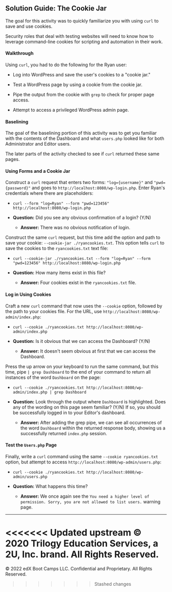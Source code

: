 ## Solution Guide: The Cookie Jar

The goal for this activity was to quickly familiarize you with using `curl` to save and use cookies.

Security roles that deal with testing websites will need to know how to leverage command-line cookies for scripting and automation in their work.

#### Walkthrough

Using `curl`, you had to do the following for the Ryan user:

  - Log into WordPress and save the user's cookies to a "cookie jar."

  - Test a WordPress page by using a cookie from the cookie jar.

  - Pipe the output from the cookie with `grep` to check for proper page access.

  - Attempt to access a privileged WordPress admin page.

#### Baselining

The goal of the baselining portion of this activity was to get you familiar with the contents of the Dashboard and what `users.php` looked like for both Administrator and Editor users. 

  The later parts of the activity checked to see if `curl` returned these same pages.

#### Using Forms and a Cookie Jar

Construct a `curl` request that enters two forms: `"log={username}"` and `"pwd={password}"` and goes to `http://localhost:8080/wp-login.php`. Enter Ryan's credentials where there are placeholders:

- `curl --form "log=Ryan" --form "pwd=123456" http://localhost:8080/wp-login.php` 

- **Question:** Did you see any obvious confirmation of a login? (Y/N)

    - **Answer:** There was no obvious notification of login.

Construct the same `curl` request, but this time add the option and path to save your cookie: `--cookie-jar ./ryancookies.txt`. This option tells `curl` to save the cookies to the `ryancookies.txt` text file:

- `curl --cookie-jar ./ryancookies.txt --form "log=Ryan" --form "pwd=123456" http://localhost:8080/wp-login.php`

 - **Question:** How many items exist in this file?
    - **Answer:** Four cookies exist in the `ryancookies.txt` file.

#### Log in Using Cookies

Craft a new `curl` command that now uses the `--cookie` option, followed by the path to your cookies file. For the URL, use `http://localhost:8080/wp-admin/index.php`:

- `curl --cookie ./ryancookies.txt http://localhost:8080/wp-admin/index.php` 

- **Question:** Is it obvious that we can access the Dashboard? (Y/N)
    
    - **Answer:** It doesn't seem obvious at first that we can access the Dashboard.


Press the up arrow on your keyboard to run the same command, but this time, pipe `| grep Dashboard` to the end of your command to return all instances of the word `Dashboard` on the page:

- `curl --cookie ./ryancookies.txt http://localhost:8080/wp-admin/index.php | grep Dashboard`

- **Question:** Look through the output where `Dashboard` is highlighted. Does any of the wording on this page seem familiar? (Y/N) If so, you should be successfully logged in to your Editor's dashboard.

  - **Answer:** After adding the grep pipe, we can see all occurrences of the word `Dashboard` within the returned response body, showing us a successfully returned `index.php` session.

#### Test the `Users.php` Page

Finally, write a `curl` command using the same `--cookie ryancookies.txt` option, but attempt to access `http://localhost:8080/wp-admin/users.php`:

- `curl --cookie ./ryancookies.txt http://localhost:8080/wp-admin/users.php`

- **Question:** What happens this time?
  - **Answer:** We once again see the `You need a higher level of permission. Sorry, you are not allowed to list users.` warning page.


---
<<<<<<< Updated upstream
© 2020 Trilogy Education Services, a 2U, Inc. brand. All Rights Reserved.  
=======
© 2022 edX Boot Camps LLC. Confidential and Proprietary. All Rights Reserved.  
>>>>>>> Stashed changes
